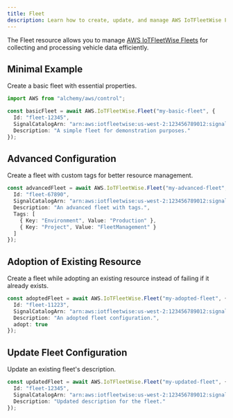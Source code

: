 ```yaml
---
title: Fleet
description: Learn how to create, update, and manage AWS IoTFleetWise Fleets using Alchemy Cloud Control.
---
```


The Fleet resource allows you to manage [AWS IoTFleetWise Fleets](https://docs.aws.amazon.com/iotfleetwise/latest/userguide/) for collecting and processing vehicle data efficiently.

## Minimal Example

Create a basic fleet with essential properties.

```ts
import AWS from "alchemy/aws/control";

const basicFleet = await AWS.IoTFleetWise.Fleet("my-basic-fleet", {
  Id: "fleet-12345",
  SignalCatalogArn: "arn:aws:iotfleetwise:us-west-2:123456789012:signal-catalog:catalog-1",
  Description: "A simple fleet for demonstration purposes."
});
```

## Advanced Configuration

Create a fleet with custom tags for better resource management.

```ts
const advancedFleet = await AWS.IoTFleetWise.Fleet("my-advanced-fleet", {
  Id: "fleet-67890",
  SignalCatalogArn: "arn:aws:iotfleetwise:us-west-2:123456789012:signal-catalog:catalog-2",
  Description: "An advanced fleet with tags.",
  Tags: [
    { Key: "Environment", Value: "Production" },
    { Key: "Project", Value: "FleetManagement" }
  ]
});
```

## Adoption of Existing Resource

Create a fleet while adopting an existing resource instead of failing if it already exists.

```ts
const adoptedFleet = await AWS.IoTFleetWise.Fleet("my-adopted-fleet", {
  Id: "fleet-11223",
  SignalCatalogArn: "arn:aws:iotfleetwise:us-west-2:123456789012:signal-catalog:catalog-3",
  Description: "An adopted fleet configuration.",
  adopt: true
});
```

## Update Fleet Configuration

Update an existing fleet's description.

```ts
const updatedFleet = await AWS.IoTFleetWise.Fleet("my-updated-fleet", {
  Id: "fleet-12345",
  SignalCatalogArn: "arn:aws:iotfleetwise:us-west-2:123456789012:signal-catalog:catalog-1",
  Description: "Updated description for the fleet."
});
```